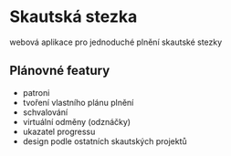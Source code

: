 # Skautská stezka
webová aplikace pro jednoduché plnění skautské stezky

## Plánovné featury
- patroni
- tvoření vlastního plánu plnění
- schvalování
- virtuální odměny (odznáčky)
- ukazatel progressu
- design podle ostatních skautských projektů
